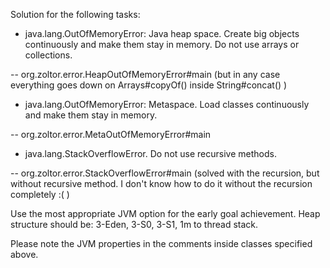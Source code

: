 Solution for the following tasks:
- java.lang.OutOfMemoryError: Java heap space. Create big objects continuously and make them stay in memory. Do not use arrays or collections.

-- org.zoltor.error.HeapOutOfMemoryError#main (but in any case everything goes down on Arrays#copyOf() inside String#concat() )

- java.lang.OutOfMemoryError: Metaspace. Load classes continuously and make them stay in memory.

-- org.zoltor.error.MetaOutOfMemoryError#main

- java.lang.StackOverflowError. Do not use recursive methods.

-- org.zoltor.error.StackOverflowError#main (solved with the recursion, but without recursive method. I don't know how to do it without the recursion completely :( )

Use the most appropriate JVM option for the early goal achievement. Heap structure should be: 3-Eden, 3-S0, 3-S1, 1m to thread stack.

Please note the JVM properties in the comments inside classes specified above.
